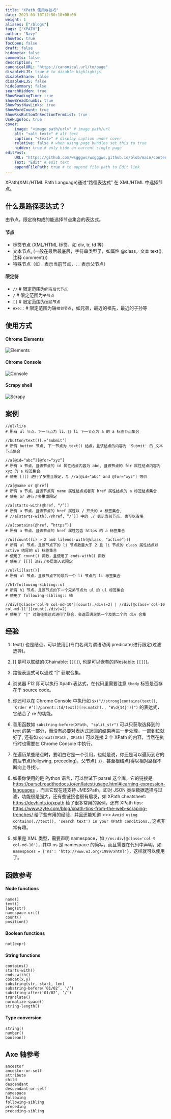 ```yaml
---
title: "XPath 使用与技巧"
date: 2023-03-16T12:50:18+08:00
weight: 1
aliases: ["/blogs"]
tags: ["XPATH"]
author: "Navy"
showToc: true
TocOpen: false
draft: false
hidemeta: false
comments: false
description: ""
canonicalURL: "https://canonical.url/to/page"
disableHLJS: true # to disable highlightjs
disableShare: false
disableHLJS: false
hideSummary: false
searchHidden: true
ShowReadingTime: true
ShowBreadCrumbs: true
ShowPostNavLinks: true
ShowWordCount: true
ShowRssButtonInSectionTermList: true
UseHugoToc: true
cover:
    image: "<image path/url>" # image path/url
    alt: "<alt text>" # alt text
    caption: "<text>" # display caption under cover
    relative: false # when using page bundles set this to true
    hidden: true # only hide on current single page
editPost:
    URL: "https://github.com/wsgggws/wsgggws.github.io/blob/main/content"
    Text: "Edit" # edit text
    appendFilePath: true # to append file path to Edit link
---
```


XPath(XML/HTML Path Language)通过“路径表达式” 在 XML/HTML 中选择节点。

## 什么是路径表达式？

由节点，限定符构成的能选择节点集合的表达式。

#### 节点

- 标签节点 (XML/HTML 标签，如 div, tr, td 等）
- 文本节点, (一般在最后最底层，字符串类型了，如属性 @class，文本 text(), 注释 comment())
- 特殊节点（如 `.` 表示当前节点，`..` 表示父节点）

#### 限定符

- `//` # 限定范围为`所有后代节点`
- `/` # 限定范围为`子节点`
- `[]` # 限定范围为`当前节点`
- `Axe::` # 限定范围为轴`相邻节点`，如兄弟，最近的祖先，最近的子孙等

## 使用方式

#### Chrome Elements

![Elements](/images/xpath/elements.png)

#### Chrome Console

![Console](/images/xpath/console.png)

#### Scrapy shell

![Scrapy](/images/xpath/scrapy.png)

## 案例

```
//ul/li/a
# 所有 ul 节点，下一节点为 li，且 li 下一节点为 a 的 a 标签节点集合

//button/text()[.=‘Submit’]
# 所有 button 节点, 下一节点为 text() 结点，且该结点的内容为 'Submit' 的 文本节点集合

//a[@id=“abc”][@for=“xyz”]
# 所有 a 节点，且该节点的 id 属性结点内容为 abc, 且该节点的 for 属性结点内容为 xyz 的 a 标签集合
# 使用 [][] 进行了多重且限定，与 //a[@id="abc" and @for="xyz"] 等价

//a[@name or @href]
# 所有 a 节点，且该节点有 name 属性结点或者有 href 属性结点的 a 标签结点集合
# 使用 or 进行了多重或限定

//a[starts-with(@href, “/”)]
# 所有 a 节点，且该节点的 href 属性以 / 开头的 a 标签集合,
# //a[starts-with(./@href, “/”)] 中的 ./ 表示当前节点, 也可以省略

//a[contains(@href, ”https“)]
# 所有 a 节点，且该节点的 href 属性包含 https 的 a 标签集合

//ul[count(li) > 2 and li[ends-with(@class, “active”)]]
# 所有 ul 节点，且该节点下的 li 节点数量大于 2 且 li 节点的 class 属性结点以 active 结尾的 ul 标签集合
# 使用了 count() 函数，且使用了 ends-with() 函数
# 使用了 [[]] 进行了多层嵌入式限定

//ul/li[last()]
# 所有 ul 节点，且该节点下的最后一个 li 节点的 li 标签集合

//h1/following-sibling::ul
# 所有 h1 节点，且该节点的下一个兄弟节点为 ul 的 ul 标签集合
# 使用了 following-sibling:: 轴

//div[@class='col-9 col-md-10'][count(./div)=2] | //div[@class='col-10 col-md-11'][count(./div)=2]
# 使用了 "|" 对路径表达式进行了联合，会返回满足第一个及第二个的 div 合集
```

## 经验

1. text() 也是结点，可以使用[](专门名词为谓语动词 predicate)进行限定(过滤选择)。

2. [] 是可以联结的(Chainable: `[][]`), 也是可以嵌套的(Nestable: `[[]]`)。

3. 路径表达式可以通过 "|" 获取合集。

4. 浏览器 F12 即可以执行 Xpath 表达式，在代码里需要注意 `tbody` 标签是否存在于 source code。

5. 你还可以在 Chrome Console 中执行如 `$x("//strong[contains(text(), ‘Order #’)]/parent::td/text()[re:match(., ‘W\d{14}’)]")` 的表达式，它结合了 re 的功能。

6. 善用函数如 `substring-before(XPath, "split_str")` 可以只获取选择到的 text 的某一部分，而没有必要对表达式返回的结果再进一步处理，一部到位就好了, 还有如 `concat(XPath, XPath)` 可以连接 2 个 XPath 的内容，当然在执行时也需要在 Chrome Console 中执行。

7. 在遍历某些结点时，要明白它是一个引用，也就是说，你还是可以遍历到它的前后节点(following, preceding)，父节点(../)，甚至根结点(得以相对路径不断向上寻找)。

8. 如果你使用的是 Python 语言，可以尝试下 parsel 这个库，它的链接是 https://parsel.readthedocs.io/en/latest/usage.html#learning-expression-languages ，而且它现在还支持 JMESPath，即对 JSON 类型数据选择与过滤，功能很是强大，还有些链接也很有启发，如 XPath cheatsheet: https://devhints.io/xpath 给了很多常用的案例，还有 XPath tips: https://www.zyte.com/blog/xpath-tips-from-the-web-scraping-trenches/ 给了些有用的经验，并且还能知道 >>> `Avoid using contains(.//text(), 'search text') in your XPath conditions.`, 这点非常有趣。

9. 如果是 XML 类型，需要声明 namespace，如 `//ns:div[@class='col-9 col-md-10']`，其中 ns 是 namespace 的简写，而且需要在代码中声明，如 `namespaces = {'ns': 'http://www.w3.org/1999/xhtml'}`，这样就可以使用了。

## 函数参考

#### Node functions

```
name()
text()
lang(str)
namespace-uri()
count()
position()
```

#### Boolean functions

```
not(expr)
```

#### String functions

```
contains()
starts-with()
ends-with()
concat(x,y)
substring(str, start, len)
substring-before(‘01/02’, ‘/’)
substring-after(‘01/02’, ‘/’)
translate()
normalize-space()
string-length()
```

#### Type conversion

```
string()
number()
boolean()
```

## Axe 轴参考

```
ancestor
ancestor-or-self
attribute
child
descendant
descendant-or-self
namespace
following
following-sibling
preceding
preceding-sibling
```
